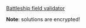 [Battleship field validator](https://www.codewars.com/kata/battleship-field-validator/)

**Note**: solutions are encrypted!
